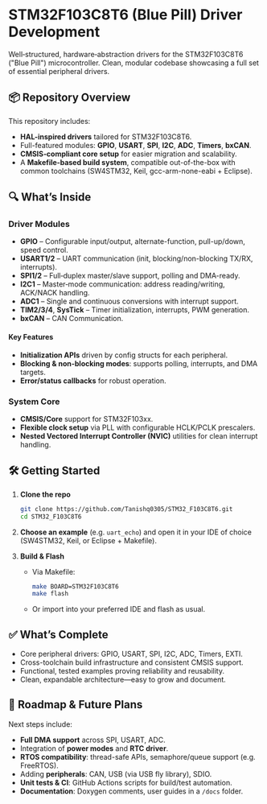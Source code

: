 
# STM32F103C8T6 (Blue Pill) Driver Development

Well‑structured, hardware‑abstraction drivers for the STM32F103C8T6 ("Blue Pill") microcontroller. Clean, modular codebase showcasing a full set of essential peripheral drivers.

## 📦 Repository Overview

This repository includes:

* **HAL-inspired drivers** tailored for STM32F103C8T6.
* Full-featured modules: **GPIO**, **USART**, **SPI**, **I2C**, **ADC**, **Timers**, **bxCAN**.
* **CMSIS‑compliant core setup** for easier migration and scalability.
* A **Makefile‑based build system**, compatible out-of-the-box with common toolchains (SW4STM32, Keil, gcc-arm-none-eabi + Eclipse).

## 🔍 What’s Inside

### Driver Modules

* **GPIO** – Configurable input/output, alternate-function, pull-up/down, speed control.
* **USART1/2** – UART communication (init, blocking/non-blocking TX/RX, interrupts).
* **SPI1/2** – Full‑duplex master/slave support, polling and DMA-ready.
* **I2C1** – Master‑mode communication: address reading/writing, ACK/NACK handling.
* **ADC1** – Single and continuous conversions with interrupt support.
* **TIM2/3/4**, **SysTick** – Timer initialization, interrupts, PWM generation.
* **bxCAN** – CAN Communication.

#### Key Features

* **Initialization APIs** driven by config structs for each peripheral.
* **Blocking & non-blocking modes**: supports polling, interrupts, and DMA targets.
* **Error/status callbacks** for robust operation.

### System Core

* **CMSIS/Core** support for STM32F103xx.
* **Flexible clock setup** via PLL with configurable HCLK/PCLK prescalers.
* **Nested Vectored Interrupt Controller (NVIC)** utilities for clean interrupt handling.

## 🛠 Getting Started

1. **Clone the repo**

   ```bash
   git clone https://github.com/Tanishq0305/STM32_F103C8T6.git
   cd STM32_F103C8T6
   ```

2. **Choose an example** (e.g. `uart_echo`) and open it in your IDE of choice (SW4STM32, Keil, or Eclipse + Makefile).

3. **Build & Flash**

   * Via Makefile:

     ```bash
     make BOARD=STM32F103C8T6
     make flash
     ```
   * Or import into your preferred IDE and flash as usual.

## ✅ What’s Complete

* Core peripheral drivers: GPIO, USART, SPI, I2C, ADC, Timers, EXTI.
* Cross-toolchain build infrastructure and consistent CMSIS support.
* Functional, tested examples proving reliability and reusability.
* Clean, expandable architecture—easy to grow and document.

## 🔭 Roadmap & Future Plans

Next steps include:

* **Full DMA support** across SPI, USART, ADC.
* Integration of **power modes** and **RTC driver**.
* **RTOS compatibility**: thread-safe APIs, semaphore/queue support (e.g. FreeRTOS).
* Adding **peripherals**: CAN, USB (via USB fly library), SDIO.
* **Unit tests & CI**: GitHub Actions scripts for build/test automation.
* **Documentation**: Doxygen comments, user guides in a `/docs` folder.

